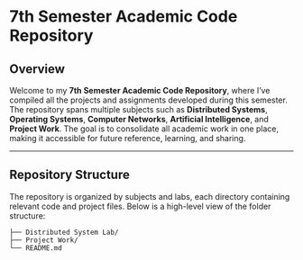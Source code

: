 # **7th Semester Academic Code Repository**

## **Overview**

Welcome to my **7th Semester Academic Code Repository**, where I’ve compiled all the projects and assignments developed during this semester. The repository spans multiple subjects such as **Distributed Systems**, **Operating Systems**, **Computer Networks**, **Artificial Intelligence**, and **Project Work**. The goal is to consolidate all academic work in one place, making it accessible for future reference, learning, and sharing.

---

## **Repository Structure**

The repository is organized by subjects and labs, each directory containing relevant code and project files. Below is a high-level view of the folder structure:

```plaintext
├── Distributed System Lab/
├── Project Work/
└── README.md

